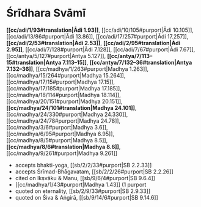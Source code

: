 # Śrīdhara Svāmī

**[[cc/adi/1/93#translation|Ādi 1.93]]**, [[cc/adi/10/105#purport|Ādi 10.105]], [[cc/adi/13/86#purport|Ādi 13.86]], [[cc/adi/17/257#purport|Ādi 17.257]], **[[cc/adi/2/53#translation|Ādi 2.53]]**, **[[cc/adi/2/95#translation|Ādi 2.95]]**, [[cc/adi/7/128#purport|Ādi 7.128]], [[cc/adi/7/67#purport|Ādi 7.67]], [[cc/antya/5/127#purport|Antya 5.127]], **[[cc/antya/7/113–15#translation|Antya 7.113–15]]**, **[[cc/antya/7/132–36#translation|Antya 7.132–36]]**, [[cc/madhya/1/263#purport|Madhya 1.263]], [[cc/madhya/15/264#purport|Madhya 15.264]], [[cc/madhya/17/15#purport|Madhya 17.15]], [[cc/madhya/17/185#purport|Madhya 17.185]], [[cc/madhya/18/114#purport|Madhya 18.114]], [[cc/madhya/20/151#purport|Madhya 20.151]], **[[cc/madhya/24/101#translation|Madhya 24.101]]**, [[cc/madhya/24/330#purport|Madhya 24.330]], [[cc/madhya/24/78#purport|Madhya 24.78]], [[cc/madhya/3/6#purport|Madhya 3.6]], [[cc/madhya/6/95#purport|Madhya 6.95]], [[cc/madhya/8/5#purport|Madhya 8.5]], **[[cc/madhya/8/6#translation|Madhya 8.6]]**, [[cc/madhya/9/261#purport|Madhya 9.261]]

* accepts bhakti-yoga, [[sb/2/2/33#purport|SB 2.2.33]]
* accepts Śrīmad-Bhāgavatam, [[sb/2/2/26#purport|SB 2.2.26]]
* cited on Ikṣvāku & Manu, [[sb/9/6/4#purport|SB 9.6.4]]
*  [[cc/madhya/1/43#purport|Madhya 1.43]] (1 purport
* quoted on eternality, [[sb/2/9/33#purport|SB 2.9.33]]
* quoted on Śiva & Aṅgirā, [[sb/9/14/6#purport|SB 9.14.6]]
